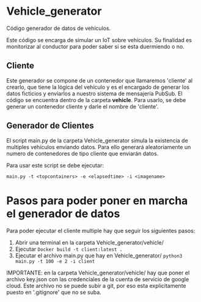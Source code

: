 # Vehicle_generator
Código generador de datos de vehículos.

Este código se encarga de simular un IoT sobre vehículos. Su finalidad es monitorizar al conductor para poder saber si se esta duermiendo o no.

## Cliente

Este generador se compone de un contenedor que llamaremos 'cliente' al crearlo, que tiene la lógica del vehículo y es el encargado de generar los datos ficticios y enviarlos a nuestro sistema de mensajería PubSub. El código se encuentra dentro de la carpeta **vehicle**. Para usarlo, se debe generar un contenedor cliente y darle el nombre de 'cliente'.

## Generador de Clientes

El script main.py de la carpeta Vehicle_generator simula la existencia de multiples vehículos enviando datos. Para ello generará aleatoriamente un numero de contenedores de tipo cliente que enviarán datos.

Para usar este script se debe ejecutar:

```
main.py -t <topcontainers> -e <elapsedtime> -i <imagename>
```

# Pasos para poder poner en marcha el generador de datos

Para poder ejecutar el cliente multiple hay que seguir los siguientes pasos:
1. Abrir una terminal en la carpeta Vehicle_generator/vehicle/
2. Ejecutar `Docker build -t client:latest .`
3. Ejecutar el archivo main.py que hay en Vehicle_generator/ `python3 main.py -t 100 -e 2 -i client`

IMPORTANTE: en la carpeta Vehicle_generator/vehicle/ hay que poner el archivo key.json con las credenciales de la cuenta de servicio de google cloud. Este archivo no se puede subir a git, por eso esta explicitamente puesto en '.gitignore' que no se suba.